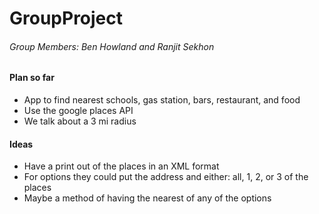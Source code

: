 # GroupProject

###### Group Members: Ben Howland and Ranjit Sekhon


#### Plan so far
* App to find nearest schools, gas station, bars, restaurant, and food
* Use the google places API
* We talk about a 3 mi radius


#### Ideas
* Have a print out of the places in an XML format
* For options they could put the address and either: all, 1, 2, or 3 of the places
* Maybe a method of having the nearest of any of the options
